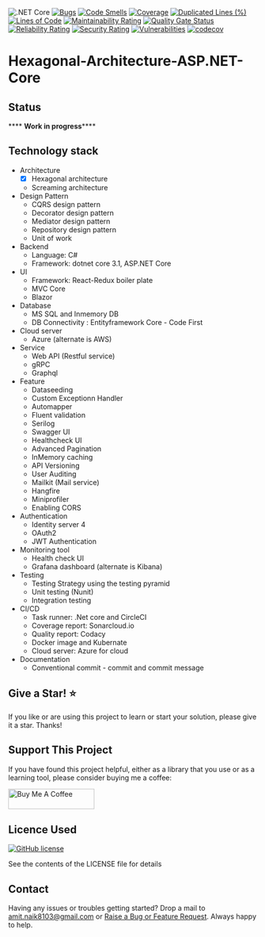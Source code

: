 ![.NET Core](https://github.com/Amitpnk/Hexagonal-Architecture-ASP.NET-Core/workflows/.NET%20Core/badge.svg)
[![Bugs](https://sonarcloud.io/api/project_badges/measure?project=Amitpnk_Hexagonal-Architecture-ASP.NET-Core&metric=bugs)](https://sonarcloud.io/dashboard?id=Amitpnk_Hexagonal-Architecture-ASP.NET-Core)
[![Code Smells](https://sonarcloud.io/api/project_badges/measure?project=Amitpnk_Hexagonal-Architecture-ASP.NET-Core&metric=code_smells)](https://sonarcloud.io/dashboard?id=Amitpnk_Hexagonal-Architecture-ASP.NET-Core)
[![Coverage](https://sonarcloud.io/api/project_badges/measure?project=Amitpnk_Hexagonal-Architecture-ASP.NET-Core&metric=coverage)](https://sonarcloud.io/dashboard?id=Amitpnk_Hexagonal-Architecture-ASP.NET-Core)
[![Duplicated Lines (%)](https://sonarcloud.io/api/project_badges/measure?project=Amitpnk_Hexagonal-Architecture-ASP.NET-Core&metric=duplicated_lines_density)](https://sonarcloud.io/dashboard?id=Amitpnk_Hexagonal-Architecture-ASP.NET-Core)
[![Lines of Code](https://sonarcloud.io/api/project_badges/measure?project=Amitpnk_Hexagonal-Architecture-ASP.NET-Core&metric=ncloc)](https://sonarcloud.io/dashboard?id=Amitpnk_Hexagonal-Architecture-ASP.NET-Core)
[![Maintainability Rating](https://sonarcloud.io/api/project_badges/measure?project=Amitpnk_Hexagonal-Architecture-ASP.NET-Core&metric=sqale_rating)](https://sonarcloud.io/dashboard?id=Amitpnk_Hexagonal-Architecture-ASP.NET-Core)
[![Quality Gate Status](https://sonarcloud.io/api/project_badges/measure?project=Amitpnk_Hexagonal-Architecture-ASP.NET-Core&metric=alert_status)](https://sonarcloud.io/dashboard?id=Amitpnk_Hexagonal-Architecture-ASP.NET-Core)
[![Reliability Rating](https://sonarcloud.io/api/project_badges/measure?project=Amitpnk_Hexagonal-Architecture-ASP.NET-Core&metric=reliability_rating)](https://sonarcloud.io/dashboard?id=Amitpnk_Hexagonal-Architecture-ASP.NET-Core)
[![Security Rating](https://sonarcloud.io/api/project_badges/measure?project=Amitpnk_Hexagonal-Architecture-ASP.NET-Core&metric=security_rating)](https://sonarcloud.io/dashboard?id=Amitpnk_Hexagonal-Architecture-ASP.NET-Core)
[![Vulnerabilities](https://sonarcloud.io/api/project_badges/measure?project=Amitpnk_Hexagonal-Architecture-ASP.NET-Core&metric=vulnerabilities)](https://sonarcloud.io/dashboard?id=Amitpnk_Hexagonal-Architecture-ASP.NET-Core)
[![codecov](https://codecov.io/gh/Amitpnk/Hexagonal-Architecture-ASP.NET-Core/branch/main/graph/badge.svg)](https://codecov.io/gh/Amitpnk/Hexagonal-Architecture-ASP.NET-Core)

# Hexagonal-Architecture-ASP.NET-Core

## Status

**** **Work in progress******

## Technology stack

* Architecture
    - [x] Hexagonal architecture
    - Screaming architecture
* Design Pattern
    - CQRS design pattern
    - Decorator design pattern
    - Mediator design pattern
    - Repository design pattern
    - Unit of work 
* Backend
    - Language: C#
    - Framework: dotnet core 3.1, ASP.NET Core
* UI
    - Framework: React-Redux boiler plate
    - MVC Core
    - Blazor
* Database
    - MS SQL and Inmemory DB
    - DB Connectivity : Entityframework Core - Code First
* Cloud server
    - Azure  (alternate is AWS)
* Service
    - Web API (Restful service)
    - gRPC
    - Graphql
* Feature
    - Dataseeding
    - Custom Exceptionn Handler
    - Automapper
    - Fluent validation
    - Serilog
    - Swagger UI
    - Healthcheck UI
    - Advanced Pagination
    - InMemory caching
    - API Versioning
    - User Auditing
    - Mailkit (Mail service)
    - Hangfire
    - Miniprofiler
    - Enabling CORS
* Authentication
    - Identity server 4
    - OAuth2
    - JWT Authentication
* Monitoring tool
    - Health check UI
    - Grafana dashboard (alternate is Kibana)
* Testing
    - Testing Strategy using the testing pyramid
    - Unit testing (Nunit)        
    - Integration testing
* CI/CD
    - Task runner: .Net core and CircleCI
    - Coverage report: Sonarcloud.io
    - Quality report: Codacy
    - Docker image and Kubernate
    - Cloud server: Azure for cloud
* Documentation
    - Conventional commit - commit and commit message    


## Give a Star! :star:

If you like or are using this project to learn or start your solution, please give it a star. Thanks!

## Support This Project

If you have found this project helpful, either as a library that you use or as a learning tool, please consider buying me a coffee:

<a href="https://www.buymeacoffee.com/codewithamit" target="_blank"><img src="https://www.buymeacoffee.com/assets/img/custom_images/orange_img.png" alt="Buy Me A Coffee" style="height: 41px !important;width: 174px !important" ></a>

## Licence Used

[![GitHub license](https://img.shields.io/badge/license-MIT-blue.svg)](https://github.com/Amitpnk/Clean-architecture-ASP.NET-Core/blob/develop/LICENSE)

See the contents of the LICENSE file for details

## Contact

Having any issues or troubles getting started? Drop a mail to amit.naik8103@gmail.com or [Raise a Bug or Feature Request](https://github.com/Amitpnk/Clean-architecture-ASP.NET-Core/issues/new). Always happy to help.
